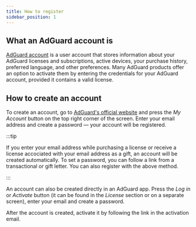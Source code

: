 ```yaml
---
title: How to register
sidebar_position: 1
---
```


## What an AdGuard account is

[AdGuard account](https://my.adguard.com/) is a user account that stores information about your AdGuard licenses and subscriptions, active devices, your purchase history, preferred language, and other preferences. Many AdGuard products offer an option to activate them by entering the credentials for your AdGuard account, provided it contains a valid license.

## How to create an account

To create an account, go to [AdGuard's official website](https://adguard.com/welcome.html) and press the *My Account* button on the top right corner of the screen. Enter your email address and create a password — your account will be registered.

:::tip

If you enter your email address while purchasing a license or receive a license accociated with your email address as a gift, an account will be created automatically. To set a password, you can follow a link from a transactional or gift letter. You can also register with the above method.

:::

An account can also be created directly in an AdGuard app. Press the *Log in* or *Activate* button (it can be found in the *License* section or on a separate screen), enter your email and create a password.

After the account is created, activate it by following the link in the activation email.
